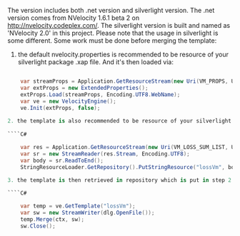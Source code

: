 The version includes both .net version and silverlight version. The .net version comes from NVelocity 1.6.1 beta 2 on http://nvelocity.codeplex.com/. The silverlight version is built and named as 'NVelocity 2.0' in this project. Please note that the usage in silverlight is some different. Some work must be done before merging the template:

1. the default nvelocity.properties is recommended to be resource of your silverlight package .xap file. And it's then loaded via:

````C#

    var streamProps = Application.GetResourceStream(new Uri(VM_PROPS, UriKind.Relative)).Stream;
    var extProps = new ExtendedProperties();
    extProps.Load(streamProps, Encoding.UTF8.WebName);
    var ve = new VelocityEngine();
    ve.Init(extProps, false);
    
2. the template is also recommended to be resource of your silverlight package .xap file. And it's loaded via:
	
````C#

    var res = Application.GetResourceStream(new Uri(VM_LOSS_SUM_LIST, UriKind.Relative));
    var sr = new StreamReader(res.Stream, Encoding.UTF8);
    var body = sr.ReadToEnd();
    StringResourceLoader.GetRepository().PutStringResource("lossVm", body);
    
3. the template is then retrieved in repository which is put in step 2. Please note that the output stream is open via SaveFileDialog:

````C#

    var temp = ve.GetTemplate("lossVm");
    var sw = new StreamWriter(dlg.OpenFile());
    temp.Merge(ctx, sw);
    sw.Close();
      
